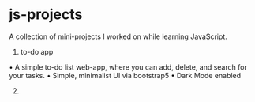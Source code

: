 # js-projects
A collection of mini-projects I worked on while learning JavaScript.

1. to-do app


  • A simple to-do list web-app, where you can add, delete, and search for your tasks.
  • Simple, minimalist UI via bootstrap5
  • Dark Mode enabled
  
2. 
